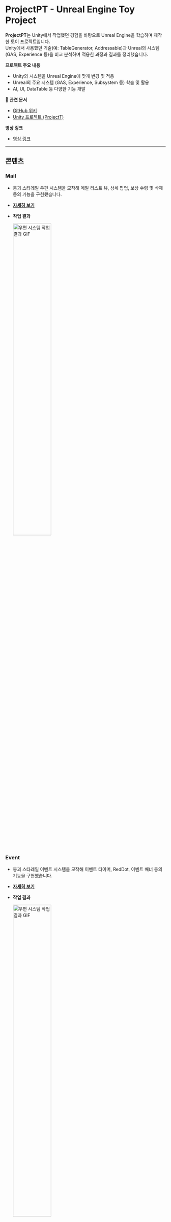 # ProjectPT - Unreal Engine Toy Project

**ProjectPT**는 Unity에서 작업했던 경험을 바탕으로 Unreal Engine을 학습하며 제작한 토이 프로젝트입니다.  
Unity에서 사용했던 기술(예: TableGenerator, Addressable)과 Unreal의 시스템(GAS, Experience 등)을 비교 분석하며 적용한 과정과 결과를 정리했습니다.

**프로젝트 주요 내용**
- Unity의 시스템을 Unreal Engine에 맞게 변경 및 적용
- Unreal의 주요 시스템 (GAS, Experience, Subsystem 등) 학습 및 활용
- AI, UI, DataTable 등 다양한 기능 개발

🔗 **관련 문서**
- [ GitHub 위키](https://github.com/osy9611/ProjectPT/wiki)
- [ Unity 프로젝트 (ProjectT)](https://github.com/osy9611/ProjectT)

**영상 링크**
- [ 영상 링크 ](https://youtu.be/AaxhsxUV9HY)

---

## 콘텐츠

### Mail
- 붕괴 스타레일 우편 시스템을 모작해 메일 리스트 뷰, 상세 팝업, 보상 수령 및 삭제 등의 기능을 구현했습니다.
- **[자세히 보기](https://github.com/osy9611/ProjectPT/wiki/Mail)**
- **작업 결과**

  <a href="https://github.com/osy9611/ProjectPT/wiki/Mail">
    <img src="https://github.com/user-attachments/assets/de08e167-ad53-49b5-b85b-f5280df9bf9c" width="50%" height="50%" alt="우편 시스템 작업 결과 GIF">
  </a>

### Event
- 붕괴 스타레일 이벤트 시스템을 모작해 이벤트 타이머, RedDot, 이벤트 배너 등의 기능을 구현했습니다.
- **[자세히 보기](https://github.com/osy9611/ProjectPT/wiki/Event)**
- **작업 결과**

  <a href="https://github.com/osy9611/ProjectPT/wiki/Event">
    <img src="https://github.com/user-attachments/assets/5df4f67d-9a0f-4b9f-8fdb-1de4435dd548" width="50%" height="50%" alt="우편 시스템 작업 결과 GIF">
  </a>

## 주요 시스템

### UI 시스템
- Unity의 UIManager를 Unreal의 UIManagerSubsystem 으로 변환
- GameplayTag 기반 UI Layer 관리 (Static, Dynamic, System)
- **[자세히 보기](https://github.com/osy9611/ProjectPT/wiki/UISystem)**

### DataTable & AssetManager
- CSV 기반 DataTable 자동 생성 및 직렬화 저장
  - **[자세히 보기](https://github.com/osy9611/ProjectPT/wiki/DataTable)**
- Unreal의 AssetManager를 Unity의 Addressable과 비교하여 리소스 로드 및 관리
  - **[자세히 보기](https://github.com/osy9611/ProjectPT/wiki/AssetManager)**

### Subsystem (Unity의 Manager 시스템을 Unreal에 적용)
- Unity에서 사용했던 Manager 패턴을 Unreal의 Subsystem 구조로 변환
- 게임 내 시스템을 `GameInstanceSubsystem` 및 `WorldSubsystem`으로 관리
- **[자세히 보기](https://github.com/osy9611/ProjectPT/wiki/Subsystem)**

### Experience 및 GameFeature
- Lyra의 Experience 시스템을 분석하여 게임 모드 관리 적용
  - **[자세히 보기](https://github.com/osy9611/ProjectPT/wiki/Experience)**
- GameFeature를 활용하여 독립적인 기능 로드 및 활성화 구현
  - **[자세히 보기](https://github.com/osy9611/ProjectPT/wiki/GameFeature)**

###  Gameplay Ability System (GAS)
- Unreal의 GAS 시스템을 활용하여 능력(스킬) 및 상태 효과를 관리
- **[자세히 보기](https://github.com/osy9611/ProjectPT/wiki/Gameplay-Ability-System)**
- **작업 결과**
  
  <a href="https://github.com/osy9611/ProjectPT/wiki/AI">
    <img src="https://github.com/user-attachments/assets/18bf3fdf-26de-43d7-803f-ccf194549ac9" width="50%" height="50%" alt="Skill GIF">
  </a>

### AI 시스템
- AIComponent를 통한 AI 초기화 및 AttributeSet 관리
- AIController와 AI Perception을 이용한 감지 및 행동 패턴 구현
- **[자세히 보기](https://github.com/osy9611/ProjectPT/wiki/AI)**
- **작업 결과**
  
  <a href="https://github.com/osy9611/ProjectPT/wiki/AI">
    <img src="https://github.com/user-attachments/assets/3d397b01-cf37-4e33-b9f5-4b65a8e188e9" width="50%" height="50%" alt="AI 작업 결과">
  </a>
  
---
